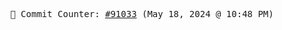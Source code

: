 <p align="center">
    <samp>
        📮 Commit Counter: <a href="https://github.com/Javascript-void0/Javascript-void0/commits/main">#91033</a> (May 18, 2024 @ 10:48 PM)
    </samp>
</p>